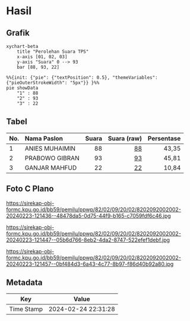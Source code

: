 # Hasil

## Grafik

```mermaid
xychart-beta
    title "Perolehan Suara TPS"
    x-axis [01, 02, 03]
    y-axis "Suara" 0 --> 93
    bar [88, 93, 22]
```

```mermaid
%%{init: {"pie": {"textPosition": 0.5}, "themeVariables": {"pieOuterStrokeWidth": "5px"}} }%%
pie showData
    "1" : 88
    "2" : 93
    "3" : 22
```

## Tabel

| No. | Nama Paslon    | Suara | Suara (raw) | Persentase |
|:--- |:-------------- | -----:| -----------:| ----------:|
| 1   | ANIES MUHAIMIN | 88    | [88][p-1]   | 43,35      |
| 2   | PRABOWO GIBRAN | 93    | [93][p-2]   | 45,81      |
| 3   | GANJAR MAHFUD  | 22    | [22][p-3]   | 10,84      |


[p-1]: https://github.com/gigit-pemilu/pemilu-2024-82-maluku-utara/blob/main/pilpres/hitung-suara/sub/82-maluku-utara/sub/02-halmahera-tengah/sub/09-weda-timur/sub/2002-messa/sub/002-tps/sub/paslon-1.txt
[p-2]: https://github.com/gigit-pemilu/pemilu-2024-82-maluku-utara/blob/main/pilpres/hitung-suara/sub/82-maluku-utara/sub/02-halmahera-tengah/sub/09-weda-timur/sub/2002-messa/sub/002-tps/sub/paslon-2.txt
[p-3]: https://github.com/gigit-pemilu/pemilu-2024-82-maluku-utara/blob/main/pilpres/hitung-suara/sub/82-maluku-utara/sub/02-halmahera-tengah/sub/09-weda-timur/sub/2002-messa/sub/002-tps/sub/paslon-3.txt

## Foto C Plano

https://sirekap-obj-formc.kpu.go.id/bb59/pemilu/ppwp/82/02/09/20/02/8202092002002-20240223-121436--48478da5-0d75-44f9-b165-c7059fdf6c46.jpg

https://sirekap-obj-formc.kpu.go.id/bb59/pemilu/ppwp/82/02/09/20/02/8202092002002-20240223-121447--05b6d766-8eb2-4da2-8747-522efef1debf.jpg

https://sirekap-obj-formc.kpu.go.id/bb59/pemilu/ppwp/82/02/09/20/02/8202092002002-20240223-121457--0bf484d3-6a43-4c77-8b97-f86d40b92a80.jpg


## Metadata

| Key        | Value               |
| ---------- | ------------------- |
| Time Stamp | 2024-02-24 22:31:28 |



